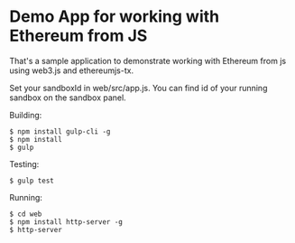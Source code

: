 # Demo App for working with Ethereum from JS

That's a sample application to demonstrate working with Ethereum from js using web3.js and ethereumjs-tx.

Set your sandboxId in web/src/app.js. You can find id of your running sandbox on the sandbox panel.

Building:
```
$ npm install gulp-cli -g
$ npm install
$ gulp
```

Testing:
```
$ gulp test
```

Running:
```
$ cd web
$ npm install http-server -g
$ http-server
```
